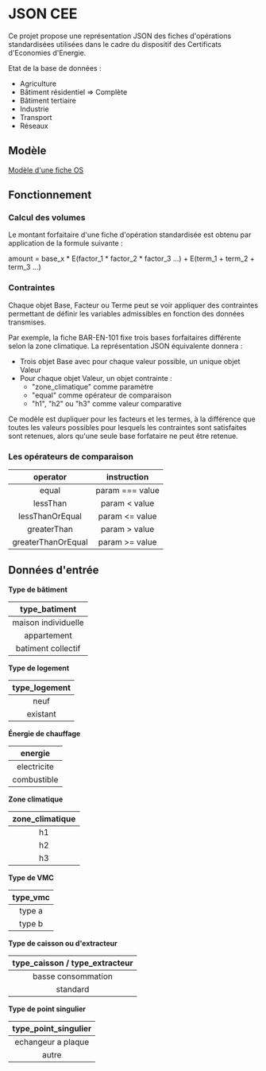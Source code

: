 # JSON CEE
Ce projet propose une représentation JSON des fiches d'opérations standardisées utilisées dans le cadre du dispositif des Certificats d'Economies d'Energie.

Etat de la base de données :
  - Agriculture
  - Bâtiment résidentiel => Complète
  - Bâtiment tertiaire
  - Industrie
  - Transport
  - Réseaux

## Modèle

[Modèle d'une fiche OS](model/README.md)

## Fonctionnement

### Calcul des volumes

Le montant forfaitaire d'une fiche d'opération standardisée est obtenu par application de la formule suivante :

amount = base_x * E(factor_1 * factor_2 * factor_3 ...) + E(term_1 + term_2 + term_3 ...)

### Contraintes

Chaque objet Base, Facteur ou Terme peut se voir appliquer des contraintes permettant de définir les variables admissibles en fonction des données transmises.

Par exemple, la fiche BAR-EN-101 fixe trois bases forfaitaires différente selon la zone climatique. La représentation JSON équivalente donnera :
- Trois objet Base avec pour chaque valeur possible, un unique objet Valeur
- Pour chaque objet Valeur, un objet contrainte :
  - "zone_climatique" comme paramètre
  - "equal" comme opérateur de comparaison
  - "h1", "h2" ou "h3" comme valeur comparative

Ce modèle est dupliquer pour les facteurs et les termes, à la différence que toutes les valeurs possibles pour lesquels les contraintes sont satisfaites sont retenues, alors qu'une seule base forfataire ne peut être retenue.

### Les opérateurs de comparaison

| operator | instruction |
| :---: | :---: |
| equal | param === value |
| lessThan | param < value |
| lessThanOrEqual | param <= value |
| greaterThan | param > value |
| greaterThanOrEqual | param >= value |

## Données d'entrée

**Type de bâtiment**

| type_batiment |
| :---: |
| maison individuelle |
| appartement |
| batiment collectif |

**Type de logement**

| type_logement |
| :---: |
| neuf |
| existant |

**Énergie de chauffage**

| energie |
| :---: |
| electricite |
| combustible |

**Zone climatique**

| zone_climatique |
| :---: |
| h1 |
| h2 |
| h3 |

**Type de VMC**

| type_vmc |
| :---: |
| type a |
| type b |

**Type de caisson ou d'extracteur**

| type_caisson / type_extracteur |
| :---: |
| basse consommation |
| standard |

**Type de point singulier**

| type_point_singulier |
| :---: |
| echangeur a plaque |
| autre |